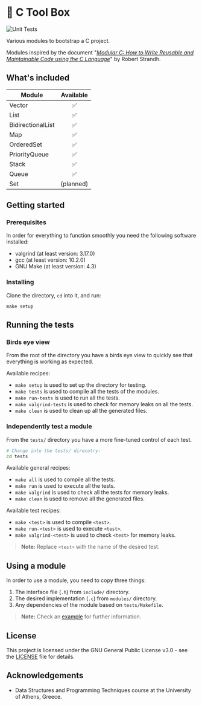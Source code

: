 # :toolbox: C Tool Box

![Unit Tests](https://github.com/constantinosgeorgiou/c-toolbox/actions/workflows/run-tests.yml/badge.svg)

Various modules to bootstrap a C project.



Modules inspired by the document "[*Modular C: How to Write Reusable and Maintainable Code using the C Language*](http://metamodular.com/Computing/modular-c.pdf)" by Robert Strandh.


## What's included
| Module            |     Available      |
| ----------------- | :----------------: |
| Vector            | :white_check_mark: |
| List              | :white_check_mark: |
| BidirectionalList | :white_check_mark: |
| Map               | :white_check_mark: |
| OrderedSet        | :white_check_mark: |
| PriorityQueue     | :white_check_mark: |
| Stack             | :white_check_mark: |
| Queue             | :white_check_mark: |
| Set               |     (planned)      |


## Getting started

### Prerequisites
In order for everything to function smoothly you need the following software installed:
- valgrind (at least version: 3.17.0)
- gcc (at least version: 10.2.0)
- GNU Make (at least version: 4.3)

### Installing
Clone the directory, `cd` into it, and run:
```shell
make setup
```

## Running the tests

### Birds eye view
From the root of the directory you have a birds eye view to quickly see that everything is working as expected.

Available recipes:
- `make setup` is used to set up the directory for testing.
- `make tests` is used to compile all the tests of the modules.
- `make run-tests` is used to run all the tests.
- `make valgrind-tests` is used to check for memory leaks on all the tests.
- `make clean` is used to clean up all the generated files.

### Independently test a module
From the `tests/` directory you have a more fine-tuned control of each test.
```bash
# Change into the tests/ direcotry:
cd tests
```
Available general recipes:
- `make all` is used to compile all the tests.
- `make run` is used to execute all the tests.
- `make valgrind` is used to check all the tests for memory leaks.
- `make clean` is used to remove all the generated files.

Available test recipes:
- `make <test>` is used to compile `<test>`.
- `make run-<test>` is used to execute `<test>`.
- `make valgrind-<test>` is used to check `<test>` for memory leaks.
> **Note:** Replace `<test>` with the name of the desired test.


## Using a module
In order to use a module, you need to copy three things:
1. The interface file (`.h`) from `include/` directory.
2. The desired implementation (`.c`) from `modules/` directory.
3. Any dependencies of the module based on `tests/Makefile`.

> **Note:** Check an [example]() for further information.

## License
This project is licensed under the GNU General Public License v3.0 - see the [LICENSE](LICENSE) file for details.

## Acknowledgements
- Data Structures and Programming Techniques course at the University of Athens, Greece.
